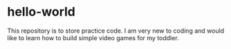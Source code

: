 # hello-world
This repository is to store practice code.
I am very new to coding and would like to learn how to build simple video games for my toddler. 
